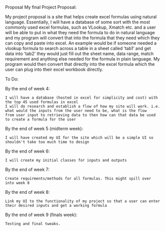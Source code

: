 Proposal
My final Project Proposal:

My project proposal is a site that helps create excel formulas using natural language. Essentially, I will have a database of some sort with the most commonly used excel formulas, such as VLookup, Xmatch etc. and a user will be able to put in what they need the formula to do in natural language and my program will convert that into the formula that they need which they can copy and paste into excel. An example would be if someone needed a vlookup formula to search across a table in a sheet called ‘tab1’ and get data into ‘tab2’ they would just fill out the sheet name, data range, match requirement and anything else needed for the formula in plain language. My program would then convert that directly into the excel formula which the user can plug into their excel workbook directly. 

To Do:

By the end of week 4: 

    I will have a database (hosted in excel for simplicity and cost) with the top 45 used formulas in excel
    I will do research and establish a flow of how my site will work. i.e. what would the inputs from the user need to be, what is the flow      from user input to retrieving data to then how can that data be used to create a formula for the user

By the end of week 5 (midterm week):

    I will have created my UI for the site which will be a simple UI so shouldn't take too much time to design  
    
By the end of week 6:

    I will create my initial classes for inputs and outputs
    
By the end of week 7:

    Create requirments/methods for all formulas. This might spill over into week 8
    
By the end of week 8:  

    Link my UI to the functionality of my project so that a user can enter their desired inputs and get a working formula
    
By the end of week 9 (finals week):

    Testing and final tweaks.
